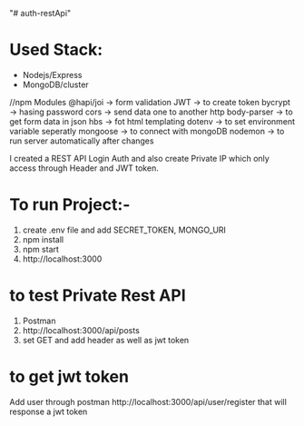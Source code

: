"# auth-restApi" 
 
# Used Stack:

* Nodejs/Express
* MongoDB/cluster

//npm Modules
@hapi/joi -> form validation
JWT ->  to create token
bycrypt -> hasing password
cors -> send data one to another http
body-parser -> to get form data in json
hbs -> fot html templating
dotenv -> to set environment variable seperatly
mongoose -> to connect with mongoDB
nodemon -> to run server automatically after changes


I created a REST API Login Auth and also create Private IP which only access through Header and JWT token.


# To run Project:-
 1. create .env file and add SECRET_TOKEN, MONGO_URI
 2. npm install
 3. npm start
 4. http://localhost:3000

# to test Private Rest API
 1. Postman 
 2.  http://localhost:3000/api/posts
 3. set GET and add header as well as jwt token
 
# to get jwt token 

 Add user through postman  http://localhost:3000/api/user/register that will response a jwt token
